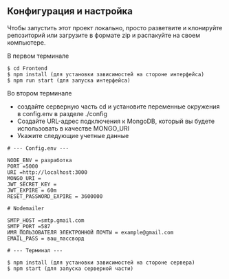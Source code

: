 ## Конфигурация и настройка

Чтобы запустить этот проект локально, просто разветвите и клонируйте репозиторий или загрузите в формате zip и распакуйте на своем компьютере.

В первом терминале

```
$ cd Frontend
$ npm install (для установки зависимостей на стороне интерфейса)
$ npm run start (для запуска интерфейса)
```

Во втором терминале

- создайте серверную часть cd и установите переменные окружения в config.env в разделе ./config
- Создайте URL-адрес подключения к MongoDB, который вы будете использовать в качестве MONGO_URI
- Укажите следующие учетные данные

```
# --- Config.env ---

NODE_ENV = разработка
PORT =5000
URI =http://localhost:3000
MONGO_URI =
JWT_SECRET_KEY =
JWT_EXPIRE = 60m
RESET_PASSWORD_EXPIRE = 3600000 

# Nodemailer

SMTP_HOST =smtp.gmail.com
SMTP_PORT =587
ИМЯ_ПОЛЬЗОВАТЕЛЯ ЭЛЕКТРОННОЙ ПОЧТЫ = example@gmail.com
EMAIL_PASS = ваш_пассворд
```

```
# --- Терминал ---

$ npm install (для установки зависимостей на стороне сервера)
$ npm start (для запуска серверной части)
```